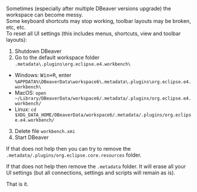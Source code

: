 Sometimes (especially after multiple DBeaver versions upgrade) the workspace can become messy.  
Some keyboard shortcuts may stop working, toolbar layouts may be broken, etc, etc.  
To reset all UI settings (this includes menus, shortcuts, view and toolbar layouts):

1. Shutdown DBeaver
2. Go to the default workspace folder `.metadata\.plugins\org.eclipse.e4.workbench\`
  - Windows: <kbd>Win+R</kbd>, enter `%APPDATA%\DBeaverData\workspace6\.metadata\.plugins\org.eclipse.e4.workbench\`
  - MacOS: `open ~/Library/DBeaverData/workspace6/.metadata/.plugins/org.eclipse.e4.workbench/`
  - Linux: `cd $XDG_DATA_HOME/DBeaverData/workspace6/.metadata/.plugins/org.eclipse.e4.workbench/`
3. Delete file `workbench.xmi`
4. Start DBeaver


If that does not help then you can try to remove the `.metadata/.plugins/org.eclipse.core.resources` folder.

If that does not help then remove the `.metadata` folder. It will erase all your UI settings (but all connections, settings and scripts will remain as is). 

That is it.